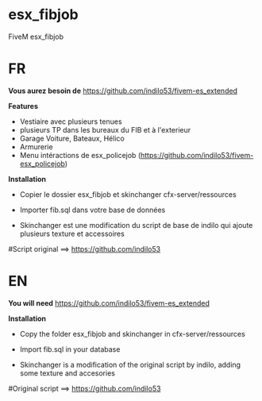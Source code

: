 # esx_fibjob
FiveM esx_fibjob

# FR
**Vous aurez besoin de**
https://github.com/indilo53/fivem-es_extended

**Features**
 * Vestiaire avec plusieurs tenues
 * plusieurs TP dans les bureaux du FIB et à l'exterieur
 * Garage Voiture, Bateaux, Hélico
 * Armurerie
 * Menu intéractions de esx_policejob (https://github.com/indilo53/fivem-esx_policejob)

**Installation**
 * Copier le dossier esx_fibjob et skinchanger cfx-server/ressources
 * Importer fib.sql dans votre base de données
 
 * Skinchanger est une modification du script de base de indilo qui ajoute plusieurs texture et accessoires

#Script original ==> https://github.com/indilo53

# EN
**You will need**
https://github.com/indilo53/fivem-es_extended

**Installation**
 * Copy the folder esx_fibjob and skinchanger in cfx-server/ressources
 * Import fib.sql in your database
 
 * Skinchanger is a modification of the original script by indilo, adding some texture and accesories 

#Original script ==> https://github.com/indilo53
